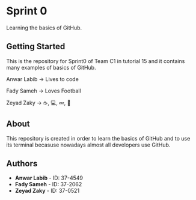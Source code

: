 # Sprint 0

Learning the basics of GitHub.
## Getting Started
This is the repository for Sprint0 of Team C1 in tutorial 15 and it contains many examples of basics of GitHub.

Anwar Labib -> Lives to code

Fady Sameh -> Loves Football

Zeyad Zaky -> ☕, 💻, 💤,  🔁

## About
This repository is created in order to learn the basics of GitHub and to use its terminal becasuse nowadays almost all developers use GitHub.
## Authors
* **Anwar Labib** - ID: 37-4549
* **Fady Sameh** - ID: 37-2062
* **Zeyad Zaky** - ID: 37-0521
